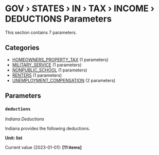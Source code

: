 # GOV › STATES › IN › TAX › INCOME › DEDUCTIONS Parameters

This section contains 7 parameters.

## Categories

- [HOMEOWNERS_PROPERTY_TAX](homeowners_property_tax/index.md) (1 parameters)
- [MILITARY_SERVICE](military_service/index.md) (1 parameters)
- [NONPUBLIC_SCHOOL](nonpublic_school/index.md) (1 parameters)
- [RENTERS](renters/index.md) (1 parameters)
- [UNEMPLOYMENT_COMPENSATION](unemployment_compensation/index.md) (2 parameters)

## Parameters

### `deductions`
*Indiana Deductions*

Indiana provides the following deductions.

**Unit: list**

Current value (2023-01-01): **[11 items]**


